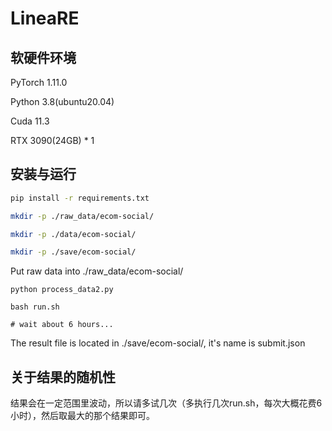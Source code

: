 # LineaRE

## 软硬件环境

PyTorch  1.11.0

Python  3.8(ubuntu20.04)

Cuda  11.3

RTX 3090(24GB) * 1

## 安装与运行
```bash
pip install -r requirements.txt

mkdir -p ./raw_data/ecom-social/

mkdir -p ./data/ecom-social/

mkdir -p ./save/ecom-social/
```

Put raw data into ./raw_data/ecom-social/

```
python process_data2.py

bash run.sh

# wait about 6 hours...
```

The result file is located in ./save/ecom-social/, it's name is submit.json

## 关于结果的随机性
结果会在一定范围里波动，所以请多试几次（多执行几次run.sh，每次大概花费6小时），然后取最大的那个结果即可。
